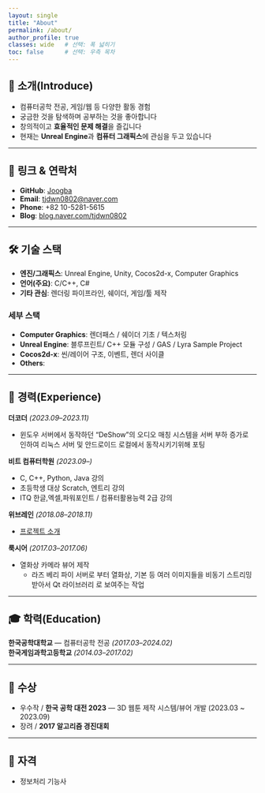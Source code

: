 ```yaml
---
layout: single
title: "About"
permalink: /about/
author_profile: true
classes: wide   # 선택: 폭 넓히기
toc: false      # 선택: 우측 목차
---
```







## 👋 소개(Introduce)

- 컴퓨터공학 전공, 게임/웹 등 다양한 활동 경험
- 궁금한 것을 탐색하며 공부하는 것을 좋아합니다
- 창의적이고 **효율적인 문제 해결**을 즐깁니다
- 현재는 **Unreal Engine**과 **컴퓨터 그래픽스**에 관심을 두고 있습니다

---

## 🔗 링크 & 연락처

- **GitHub**: [Joogba](https://github.com/Joogba)  
- **Email**: [tjdwn0802@naver.com](mailto:tjdwn0802@naver.com)  
- **Phone**: +82 10-5281-5615  
- **Blog**: [blog.naver.com/tjdwn0802](https://blog.naver.com/tjdwn0802)

---

## 🛠 기술 스택

- **엔진/그래픽스**: Unreal Engine, Unity, Cocos2d-x, Computer Graphics  
- **언어(주요)**: C/C++, C#  
- **기타 관심**: 렌더링 파이프라인, 쉐이더, 게임/툴 제작


### 세부 스택
- **Computer Graphics**: 렌더패스 / 쉐이더 기초 / 텍스처링
- **Unreal Engine**: 블루프린트/ C++ 모듈 구성 / GAS / Lyra Sample Project
- **Cocos2d-x**: 씬/레이어 구조, 이벤트, 렌더 사이클
- **Others**: 

---

## 🧭 경력(Experience)

**더코더** *(2023.09–2023.11)* 
- 윈도우 서버에서 동작하던 “DeShow”의 오디오 매칭 시스템을 서버 부하 증가로 인하여 리눅스 서버 및 안드로이드 로컬에서 동작시키기위해 포팅

**비트 컴퓨터학원** *(2023.09–)* 
- C, C++, Python, Java 강의
- 초등학생 대상 Scratch, 엔트리 강의
- ITQ 한글,엑셀,파워포인트 / 컴퓨터활용능력 2급 강의

**위브레인** *(2018.08–2018.11)* 
- [프로젝트 소개](https://www.notion.so/11d7ca444a8d8048bd26e2d6f24156a1)

**룩시어** *(2017.03–2017.06)* 
- 열화상 카메라 뷰어 제작
	- 라즈 베리 파이 서버로 부터 열화상, 기본 등 여러 이미지들을 비동기 스트리밍 받아서 Qt 라이브러리 로 보여주는 작업

---

## 🎓 학력(Education)

**한국공학대학교** — 컴퓨터공학 전공 *(2017.03–2024.02)*  
**한국게임과학고등학교** *(2014.03–2017.02)*

---

## 🏅 수상

- 우수작 / **한국 공학 대전 2023** — 3D 웹툰 제작 시스템/뷰어 개발 (2023.03 ~ 2023.09)  
- 장려    / **2017 알고리즘 경진대회**

---
## 🏅 자격

* 정보처리 기능사
